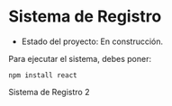 <h1> Sistema de Registro</h1>

- Estado del proyecto: En construcción. 

Para ejecutar el sistema, debes poner:

```npm install react```

Sistema de Registro 2
